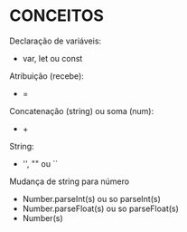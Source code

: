 # CONCEITOS  
<p>Declaração de variáveis:
<ul><li>var, let ou const</li></ul></p>

<p>Atribuição (recebe):
<ul><li>=</li></ul></p>

<p>Concatenação (string) ou soma (num):
<ul><li>+</li></ul></p>

<p>String:
<ul><li>'', "" ou ``</li></ul></p>

<p>Mudança de string para número
<ul>
  <li>Number.parseInt(s) ou so parseInt(s)</li>
  <li>Number.parseFloat(s) ou so parseFloat(s)</li>
  <li>Number(s)</li>
</ul></p>
